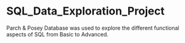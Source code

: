 # SQL_Data_Exploration_Project
Parch &amp; Posey Database was used to explore the different functional aspects of SQL from Basic to Advanced.

